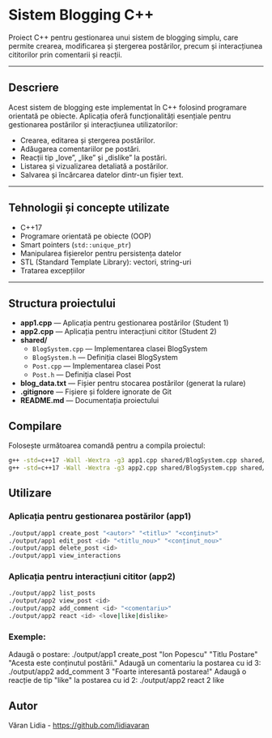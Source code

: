 # Sistem Blogging C++

Proiect C++ pentru gestionarea unui sistem de blogging simplu, care permite crearea, modificarea și ștergerea postărilor, precum și interacțiunea cititorilor prin comentarii și reacții.

---

## Descriere

Acest sistem de blogging este implementat în C++ folosind programare orientată pe obiecte. Aplicația oferă funcționalități esențiale pentru gestionarea postărilor și interacțiunea utilizatorilor:

- Crearea, editarea și ștergerea postărilor.
- Adăugarea comentariilor pe postări.
- Reacții tip „love”, „like” și „dislike” la postări.
- Listarea și vizualizarea detaliată a postărilor.
- Salvarea și încărcarea datelor dintr-un fișier text.

---

## Tehnologii și concepte utilizate

- C++17
- Programare orientată pe obiecte (OOP)
- Smart pointers (`std::unique_ptr`)
- Manipularea fișierelor pentru persistența datelor
- STL (Standard Template Library): vectori, string-uri
- Tratarea excepțiilor

---

## Structura proiectului

- **app1.cpp** — Aplicația pentru gestionarea postărilor (Student 1)  
- **app2.cpp** — Aplicația pentru interacțiuni cititor (Student 2)  
- **shared/**  
  - `BlogSystem.cpp` — Implementarea clasei BlogSystem  
  - `BlogSystem.h` — Definiția clasei BlogSystem  
  - `Post.cpp` — Implementarea clasei Post  
  - `Post.h` — Definiția clasei Post  
- **blog_data.txt** — Fișier pentru stocarea postărilor (generat la rulare)  
- **.gitignore** — Fișiere și foldere ignorate de Git  
- **README.md** — Documentația proiectului  

## Compilare

Folosește următoarea comandă pentru a compila proiectul:

```bash
g++ -std=c++17 -Wall -Wextra -g3 app1.cpp shared/BlogSystem.cpp shared/Post.cpp -o output/app1
g++ -std=c++17 -Wall -Wextra -g3 app2.cpp shared/BlogSystem.cpp shared/Post.cpp -o output/app2
```

## Utilizare

### Aplicația pentru gestionarea postărilor (app1)

```bash
./output/app1 create_post "<autor>" "<titlu>" "<conținut>"
./output/app1 edit_post <id> "<titlu_nou>" "<conținut_nou>"
./output/app1 delete_post <id>
./output/app1 view_interactions
```

### Aplicația pentru interacțiuni cititor (app2)

```bash
./output/app2 list_posts
./output/app2 view_post <id>
./output/app2 add_comment <id> "<comentariu>"
./output/app2 react <id> <love|like|dislike>
```

### Exemple:
Adaugă o postare: ./output/app1 create_post "Ion Popescu" "Titlu Postare" "Acesta este conținutul postării."
Adaugă un comentariu la postarea cu id 3: ./output/app2 add_comment 3 "Foarte interesantă postarea!"
Adaugă o reacție de tip "like" la postarea cu id 2: ./output/app2 react 2 like

## Autor
Văran Lidia - https://github.com/lidiavaran

